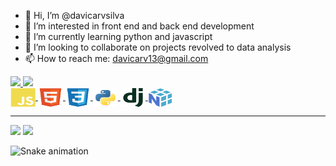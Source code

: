 - 👋 Hi, I’m @davicarvsilva
- 👀 I’m interested in front end and back end development
- 🌱 I’m currently learning python and javascript
- 💞️ I’m looking to collaborate on projects revolved to data analysis
- 📫 How to reach me: davicarv13@gmail.com

<div>
  <a href="https://github.com/davicarvsilva">
  <img height="180em" src="https://github-readme-stats.vercel.app/api?username=davicarvsilva&show_icons=true&theme=dracula&include_all_commits=true&count_private=true"/>
  <img height="180em" src="https://github-readme-stats.vercel.app/api/top-langs/?username=davicarvsilva&layout=compact&langs_count=7&theme=dracula"/>
</div>

<div style="display: flex;"><br>
  <div>
    <img align="center" alt="Davi-Js" height="30" width="40" src="https://raw.githubusercontent.com/devicons/devicon/master/icons/javascript/javascript-plain.svg">
    <img align="center" alt="Davi-HTML" height="30" width="40" src="https://raw.githubusercontent.com/devicons/devicon/master/icons/html5/html5-original.svg">
    <img align="center" alt="Davi-CSS" height="30" width="40" src="https://raw.githubusercontent.com/devicons/devicon/master/icons/css3/css3-original.svg">
    <img align="center" alt="Davi-Python" height="30" width="40" src="https://raw.githubusercontent.com/devicons/devicon/master/icons/python/python-original.svg">
    <img align="center" alt="Davi-Django" height="30" width="40" src="https://raw.githubusercontent.com/devicons/devicon/1119b9f84c0290e0f0b38982099a2bd027a48bf1/icons/django/django-plain.svg">
    <img align="center" alt="Davi-Numpy" height="30" width="40" src="https://raw.githubusercontent.com/devicons/devicon/1119b9f84c0290e0f0b38982099a2bd027a48bf1/icons/numpy/numpy-original.svg">
  </div>
</div>
<hr/>
<div> 
  <a href = "mailto:davicarv13@gmail.com"><img src="https://img.shields.io/badge/-Gmail-%23333?style=for-the-badge&logo=gmail&logoColor=white" target="_blank"></a>
  <a href="https://www.linkedin.com/in/davi-carvalho-158125160/" target="_blank"><img src="https://img.shields.io/badge/-LinkedIn-%230077B5?style=for-the-badge&logo=linkedin&logoColor=white" target="_blank"></a> 
 
  ![Snake animation](https://github.com/davicarvsilva/davicarvsilva/blob/output/github-contribution-grid-snake.svg)
</div>
